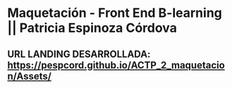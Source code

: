# Maquetación - Front End B-learning || Patricia Espinoza Córdova

## URL LANDING DESARROLLADA: https://pespcord.github.io/ACTP_2_maquetacion/Assets/
